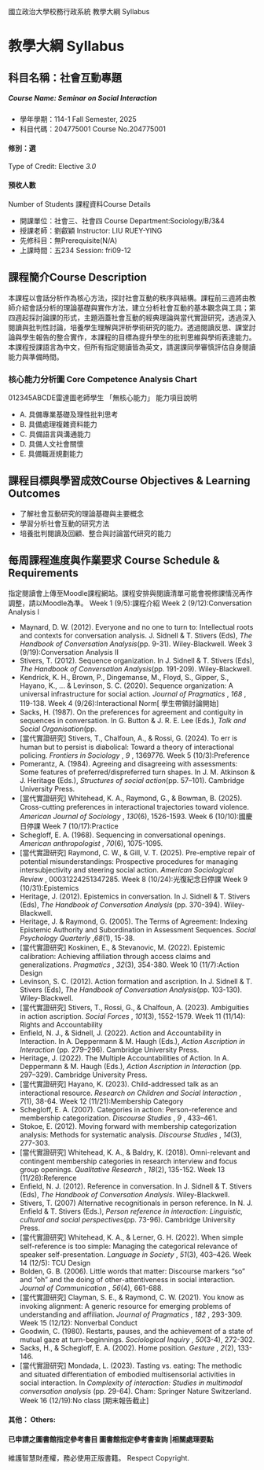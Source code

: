 國立政治大學校務行政系統 教學大綱 Syllabus
# 教學大綱 Syllabus
##  科目名稱：社會互動專題
#####  Course Name: Seminar on Social Interaction
  * 學年學期：114-1 Fall Semester, 2025 
  * 科目代碼：204775001 Course No.204775001
#### 修別：選
Type of Credit: Elective 
_3.0_
#### 預收人數
Number of Students
課程資料Course Details
  * 開課單位：社會三、社會四 Course Department:Sociology/B/3&4 
  * 授課老師：劉叡穎 Instructor: LIU RUEY-YING 
  * 先修科目：無Prerequisite(N/A)
  * 上課時間：五234 Session: fri09-12 
##  課程簡介Course Description
本課程以會話分析作為核心方法，探討社會互動的秩序與結構。課程前三週將由教師介紹會話分析的理論基礎與實作方法，建立分析社會互動的基本觀念與工具；第四週起採討論課的形式，主題涵蓋社會互動的經典理論與當代實證研究，透過深入閱讀與批判性討論，培養學生理解與評析學術研究的能力。透過閱讀反思、課堂討論與學生報告的整合實作，本課程的目標為提升學生的批判思維與學術表達能力。
本課程授課語言為中文，但所有指定閱讀皆為英文，請選課同學審慎評估自身閱讀能力與準備時間。
###  核心能力分析圖 Core Competence Analysis Chart
012345ABCDE雷達圖老師學生
「無核心能力」 
能力項目說明
  * A. 具備專業基礎及理性批判思考
  * B. 具備處理複雜資料能力
  * C. 具備語言與溝通能力
  * D. 具備人文社會關懷
  * E. 具備職涯規劃能力
##  課程目標與學習成效Course Objectives & Learning Outcomes 
  * 了解社會互動研究的理論基礎與主要概念
  * 學習分析社會互動的研究方法
  * 培養批判閱讀及回顧、整合與討論當代研究的能力
##  每周課程進度與作業要求 Course Schedule & Requirements
指定閱讀會上傳至Moodle課程網站。課程安排與閱讀清單可能會視修課情況再作調整，請以Moodle為準。
Week 1 (9/5):課程介紹
Week 2 (9/12):Conversation Analysis I
  * Maynard, D. W. (2012). Everyone and no one to turn to: Intellectual roots and contexts for conversation analysis. J. Sidnell & T. Stivers (Eds), _The Handbook of Conversation Analysis_(pp. 9-31). Wiley-Blackwell.
Week 3 (9/19):Conversation Analysis II
  * Stivers, T. (2012). Sequence organization. In J. Sidnell & T. Stivers (Eds), _The Handbook of Conversation Analysis_(pp. 191-209). Wiley-Blackwell.
  * Kendrick, K. H., Brown, P., Dingemanse, M., Floyd, S., Gipper, S., Hayano, K., ... & Levinson, S. C. (2020). Sequence organization: A universal infrastructure for social action.  _Journal of Pragmatics_ ,  _168_ , 119-138.
Week 4 (9/26):Interactional Norm[ 學生帶領討論開始]
  * Sacks, H. (1987). On the preferences for agreement and contiguity in sequences in conversation. In G. Button & J. R. E. Lee (Eds.), _Talk and Social Organisation_(pp.
  * [當代實證研究] Stivers, T., Chalfoun, A., & Rossi, G. (2024). To err is human but to persist is diabolical: Toward a theory of interactional policing.  _Frontiers in Sociology_ ,  _9_ , 1369776.
Week 5 (10/3):Preference
  * Pomerantz, A. (1984). Agreeing and disagreeing with assessments: Some features of preferred/dispreferred turn shapes. In J. M. Atkinson & J. Heritage (Eds.), _Structures of social action_(pp. 57–101). Cambridge University Press. 
  * [當代實證研究] Whitehead, K. A., Raymond, G., & Bowman, B. (2025). Cross-cutting preferences in interactional trajectories toward violence.  _American Journal of Sociology_ ,  _130_(6), 1526-1593.
Week 6 (10/10):國慶日停課
Week 7 (10/17):Practice
  * Schegloff, E. A. (1968). Sequencing in conversational openings.  _American anthropologist_ ,  _70_(6), 1075-1095.
  * [當代實證研究] Raymond, C. W., & Gill, V. T. (2025). Pre-emptive repair of potential misunderstandings: Prospective procedures for managing intersubjectivity and steering social action.  _American Sociological Review_ , 00031224251347285.
Week 8 (10/24):光復紀念日停課
Week 9 (10/31):Epistemics
  * Heritage, J. (2012). Epistemics in conversation. In J. Sidnell & T. Stivers (Eds), _The Handbook of Conversation Analysis_ (pp. 370-394). Wiley-Blackwell.
  * Heritage, J. & Raymond, G. (2005). The Terms of Agreement: Indexing Epistemic Authority and Subordination in Assessment Sequences. _Social Psychology Quarterly_ ,_68_(1), 15-38.
  * [當代實證研究] Koskinen, E., & Stevanovic, M. (2022). Epistemic calibration: Achieving affiliation through access claims and generalizations.  _Pragmatics_ ,  _32_(3), 354-380.
Week 10 (11/7):Action Design
  * Levinson, S. C. (2012). Action formation and ascription. In J. Sidnell & T. Stivers (Eds), _The Handbook of Conversation Analysis_(pp. 103-130). Wiley-Blackwell.
  * [當代實證研究] Stivers, T., Rossi, G., & Chalfoun, A. (2023). Ambiguities in action ascription.  _Social Forces_ ,  _101_(3), 1552-1579.
Week 11 (11/14): Rights and Accountability
  * Enfield, N. J., & Sidnell, J. (2022). Action and Accountability in Interaction. In A. Deppermann & M. Haugh (Eds.),  _Action Ascription in Interaction_ (pp. 279–296). Cambridge University Press.
  * Heritage, J. (2022). The Multiple Accountabilities of Action. In A. Deppermann & M. Haugh (Eds.),  _Action Ascription in Interaction_ (pp. 297–329). Cambridge University Press.
  * [當代實證研究] Hayano, K. (2023). Child-addressed talk as an interactional resource.  _Research on Children and Social Interaction_ ,  _7_(1), 38-64.
Week 12 (11/21):Membership Category
  * Schegloff, E. A. (2007). Categories in action: Person-reference and membership categorization. _Discourse Studies_ , _9_ , 433–461. 
  * Stokoe, E. (2012). Moving forward with membership categorization analysis: Methods for systematic analysis. _Discourse Studies_ , _14_(3), 277-303. 
  * [當代實證研究] Whitehead, K. A., & Baldry, K. (2018). Omni-relevant and contingent membership categories in research interview and focus group openings.  _Qualitative Research_ ,  _18_(2), 135-152.
Week 13 (11/28):Reference
  * Enfield, N. J. (2012). Reference in conversation. In J. Sidnell & T. Stivers (Eds), _The Handbook of Conversation Analysis_. Wiley-Blackwell.
  * Stivers, T. (2007) Alternative recognitionals in person reference. In N. J. Enfield & T. Stivers (Eds.), _Person reference in interaction: Linguistic, cultural and social perspectives_(pp. 73-96). Cambridge University Press. 
  * [當代實證研究] Whitehead, K. A., & Lerner, G. H. (2022). When simple self-reference is too simple: Managing the categorical relevance of speaker self-presentation.  _Language in Society_ ,  _51_(3), 403–426. 
Week 14 (12/5): TCU Design
  * Bolden, G. B. (2006). Little words that matter: Discourse markers “so” and “oh” and the doing of other-attentiveness in social interaction.  _Journal of Communication_ ,  _56_(4), 661-688.
  * [當代實證研究] Clayman, S. E., & Raymond, C. W. (2021). You know as invoking alignment: A generic resource for emerging problems of understanding and affiliation.  _Journal of Pragmatics_ ,  _182_ , 293-309.
Week 15 (12/12): Nonverbal Conduct
  * Goodwin, C. (1980). Restarts, pauses, and the achievement of a state of mutual gaze at turn-beginnings. _Sociological Inquiry_ , _50_(3-4), 272-302. 
  * Sacks, H., & Schegloff, E. A. (2002). Home position. _Gesture_ , _2_(2), 133-146.
  * [當代實證研究] Mondada, L. (2023). Tasting vs. eating: The methodic and situated differentiation of embodied multisensorial activities in social interaction. In  _Complexity of interaction: Studies in multimodal conversation analysis_ (pp. 29-64). Cham: Springer Nature Switzerland.
Week 16 (12/19):No class [期末報告截止]
####  其他： Others:
####  已申請之圖書館指定參考書目  圖書館指定參考書查詢 |相關處理要點
維護智慧財產權，務必使用正版書籍。 Respect Copyright.
